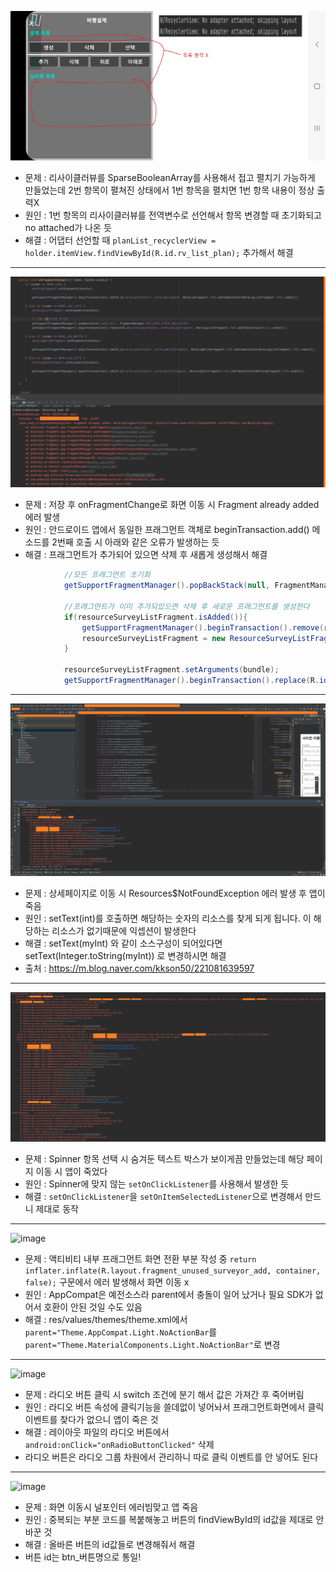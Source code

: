 ![image](https://github.com/kappleword/TroubleShooting/blob/main/img/22.04.25%20%EB%A6%AC%EC%82%AC%EC%9D%B4%ED%81%B4%EB%9F%AC%EB%B7%B0%20SparseBooleanArray%20%EC%A0%91%EA%B3%A0%ED%8E%BC%EC%B9%98%EA%B8%B0%20%EC%97%90%EB%9F%AC.jpg?raw=true)
+ 문제 : 리사이클러뷰를 SparseBooleanArray를 사용해서 접고 펼치기 가능하게 만들었는데 2번 항목이 펼쳐진 상태에서 1번 항목을 펼치면 1번 항목 내용이 정상 출력X
+ 원인 : 1번 항목의 리사이클러뷰를 전역변수로 선언해서 항목 변경할 때 초기화되고 no attached가 나온 듯
+ 해결 : 어댑터 선언할 때 `planList_recyclerView = holder.itemView.findViewById(R.id.rv_list_plan);` 추가해서 해결
------------------------------------------------------------------------------------------------------------------------------------------------------------
![image](https://github.com/kappleword/TroubleShooting/blob/main/img/21.10.16%20Fragment%20already%20added%20%EC%97%90%EB%9F%AC.PNG?raw=true
)
+ 문제 : 저장 후 onFragmentChange로 화면 이동 시 Fragment already added 에러 발생 
+ 원인 : 안드로이드 앱에서 동일한 프래그먼트 객체로 beginTransaction.add() 메소드를 2번째 호출 시 아래와 같은 오류가 발생하는 듯
+ 해결 : 프래그먼트가 추가되어 있으면 삭제 후 새롭게 생성해서 해결
```java
            //모든 프래그먼트 초기화
            getSupportFragmentManager().popBackStack(null, FragmentManager.POP_BACK_STACK_INCLUSIVE);

            //프래그먼트가 이미 추가되있으면 삭제 후 새로운 프래그먼트를 생성한다
            if(resourceSurveyListFragment.isAdded()){
                getSupportFragmentManager().beginTransaction().remove(resourceSurveyListFragment);
                resourceSurveyListFragment = new ResourceSurveyListFragment();
            }

            resourceSurveyListFragment.setArguments(bundle);
            getSupportFragmentManager().beginTransaction().replace(R.id.resourceSurveyContainer, resourceSurveyListFragment,      ResourceSurveyListFragment.TAG).addToBackStack(null).commit();

```
------------------------------------------------------------------------------------------------------------------------------------------------------------
![image](https://github.com/kappleword/TroubleShooting/blob/main/img/21.10.08%20setText%20%EC%97%90%EB%9F%AC.png?raw=true)
+ 문제 : 상세페이지로 이동 시 Resources$NotFoundException 에러 발생 후 앱이 죽음 
+ 원인 : setText(int)를 호출하면 해당하는 숫자의 리소스를 찾게 되게 됩니다. 이 해당하는 리소스가 없기때문에 익셉션이 발생한다
+ 해결 : setText(myInt) 와 같이 소스구성이 되어있다면 setText(Integer.toString(myInt)) 로 변경하시면 해결
+ 출처 : https://m.blog.naver.com/kkson50/221081639597
------------------------------------------------------------------------------------------------------------------------------------------------------------
![image](https://github.com/kappleword/TroubleShooting/blob/main/img/21.09.30%20spinner%20%EC%9D%B4%EB%B2%A4%ED%8A%B8%20%EC%97%90%EB%9F%AC.PNG?raw=true)
+ 문제 : Spinner 항목 선택 시 숨겨둔 텍스트 박스가 보이게끔 만들었는데 해당 페이지 이동 시 앱이 죽었다 
+ 원인 : Spinner에 맞지 않는 `setOnClickListener`를 사용해서 발생한 듯 
+ 해결 : `setOnClickListener`을 `setOnItemSelectedListener`으로 변경해서 만드니 제대로 동작
------------------------------------------------------------------------------------------------------------------------------------------------------------
![image](https://user-images.githubusercontent.com/45361543/131081906-291cd5f2-967f-40c1-a2d5-439e89d8e11d.png)
+ 문제 : 액티비티 내부 프래그먼트 화면 전환 부분 작성 중 `return inflater.inflate(R.layout.fragment_unused_surveyor_add, container, false);` 구문에서 에러 발생해서 화면 이동 x
+ 원인 : AppCompat은 예전소스라 parent에서 충돌이 일어 났거나 필요 SDK가 없어서 호환이 안된 것일 수도 있음
+ 해결 : res/values/themes/theme.xml에서 `parent="Theme.AppCompat.Light.NoActionBar`를 `parent="Theme.MaterialComponents.Light.NoActionBar"`로 변경  
------------------------------------------------------------------------------------------------------------------------------------------------------------
![image](https://user-images.githubusercontent.com/45361543/131081953-74c4b17a-7e7c-47bf-9b28-cc8e1242f5fa.png)
+ 문제 : 라디오 버튼 클릭 시 switch 조건에 분기 해서 값은 가져간 후 죽어버림 
+ 원인 : 라디오 버튼 속성에 클릭기능을 쓸데없이 넣어놔서 프래그먼트화면에서 클릭 이벤트를 찾다가 없으니 앱이 죽은 것
+ 해결 : 레이아웃 파일의 라디오 버튼에서 `android:onClick="onRadioButtonClicked"` 삭제
+ 라디오 버튼은 라디오 그룹 차원에서 관리하니 따로 클릭 이벤트를 안 넣어도 된다  
------------------------------------------------------------------------------------------------------------------------------------------------------------
![image](https://user-images.githubusercontent.com/45361543/131081972-bb0de2f8-7bd4-4298-826e-a3a595609a39.png)
+ 문제 : 화면 이동시 널포인터 에러빔맞고 앱 죽음
+ 원인 : 중복되는 부분 코드를 복붙해놓고 버튼의 findViewById의 id값을 제대로 안 바꾼 것
+ 해결 : 올바른 버튼의 id값들로 변경해줘서 해결
+ 버튼 id는 btn_버튼명으로 통일!
